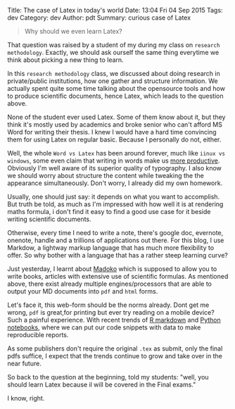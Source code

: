 Title: The case of Latex in today's world
Date: 13:04 Fri 04 Sep 2015
Tags: dev
Category: dev
Author: pdt
Summary: curious case of Latex

> Why should we even learn Latex?

That question was raised by a student of my during my class on
`research methodology`. Exactly, we should ask ourself the same thing
everytime we think about picking a new thing to learn.

In this `research methodology` class, we discussed about doing research
in private/public institutions, how one gather and structure information.
We actually spent quite some time talking about the opensource
tools and how to produce scientific documents, hence Latex,
which leads to the question above.

None of the student ever used Latex. Some of them know about it, but
they think it's mostly used by academics and broke senior who can't
afford MS Word for writing their thesis. I knew I would have
a hard time convincing them for using Latex on regular basic.
Because I personally do not, either.

Well, the whole `Word vs Latex` has been around forever, much like
`iinux vs windows`, some even claim that writing in words make us
[more productive](http://mappingignorance.org/2015/04/06/word-or-latex-typesetting-which-one-is-more-productive-finally-scientifically-assessed/).
Obviously I'm well aware of its superior quality of typography.
I also know we should worry about structure the content while tweaking the
the appearance simultaneously. Don't worry, I already did my own homework.

Usually, one should just say: it depends on what you want to accomplish.
But truth be told, as much as I'm impressed with how well it is at rendering
maths formula, i don't find it easy to find a good use case for it beside
writing scientific documents.

<!-- Typically, when you want to publish an article you can go to the he publishers's site -->
<!-- where they already have a styling file available to make ensure the -->
<!-- consitence of the look-and-feel of the submitted works. That way, like mentioned above, -->
<!-- you can worry less about styling your work. -->


Otherwise, every time I need to write a note, there's google doc, evernote,
onenote, handle and a trillions of applications out there. For this blog,
I use Markdow, a lightway markup language that has much more flexibility to offer.
So why bother with a language that has a rather steep learning curve?

Just yesterday, I learnt about [Madoko](https://www.madoko.net/) which
is supposed to allow you to write books, articles with extensive use of
scientific formulas. As mentioned above, there exist already multiple
engines/processors that are able to output your MD documents into
`pdf` and `html` forms.

Let's face it, this web-form should be the norms already. Dont get me wrong,
`pdf` is great,for printing but ever try reading on a mobile device?
Such a painful experience. With recent trends of
[R markdown](http://rmarkdown.rstudio.com/)
and [Python notebooks](http://ipython.org/notebook.html), where we can put
our code snippets with data to make reproducible reports. 

As some publishers don't require the original `.tex` as submit, only the final
pdfs suffice, I expect that the trends continue to grow and take over
in the near future.

So back to the question at the beginning, told my students: "well, you should
learn Latex because il will be covered in the Final exams."

I know, right.
